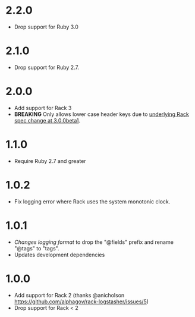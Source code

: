 # 2.2.0

* Drop support for Ruby 3.0

# 2.1.0

* Drop support for Ruby 2.7.

# 2.0.0

- Add support for Rack 3
- **BREAKING** Only allows lower case header keys due to [underlying Rack spec change at 3.0.0beta1](https://github.com/rack/rack/blob/main/CHANGELOG.md#300beta1---2022-08-08).

# 1.1.0

- Require Ruby 2.7 and greater

# 1.0.2

- Fix logging error where Rack uses the system monotonic clock.

# 1.0.1

- *Changes logging format* to drop the "@fields" prefix and rename "@tags" to "tags".
- Updates development dependencies

# 1.0.0

- Add support for Rack 2 (thanks @anicholson https://github.com/alphagov/rack-logstasher/issues/5)
- Drop support for Rack < 2
